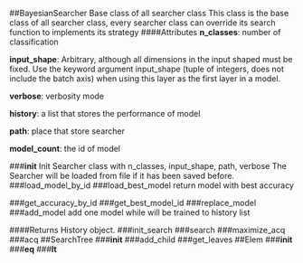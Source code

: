 ##BayesianSearcher
Base class of all searcher class
This class is the base class of all searcher class, every searcher class can override its search function to implements its strategy
####Attributes
**n_classes**: number of classification

**input_shape**: Arbitrary, although all dimensions in the input shaped must be fixed.
           Use the keyword argument input_shape (tuple of integers, does not include the batch axis)
           when using this layer as the first layer in a model.

**verbose**: verbosity mode

**history**: a list that stores the performance of model

**path**: place that store searcher

**model_count**: the id of model

###__init__
Init Searcher class with n_classes, input_shape, path, verbose
The Searcher will be loaded from file if it has been saved before.
###load_model_by_id
###load_best_model
return model with best accuracy

###get_accuracy_by_id
###get_best_model_id
###replace_model
###add_model
add one model while will be trained to history list

####Returns
History object.
###init_search
###search
###maximize_acq
###acq
##SearchTree
###__init__
###add_child
###get_leaves
##Elem
###__init__
###__eq__
###__lt__
